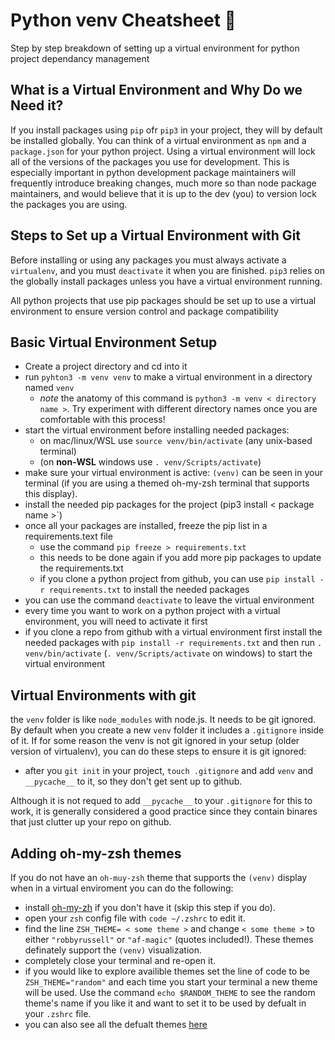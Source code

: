 # Python venv Cheatsheet 🐍

Step by step breakdown of setting up a virtual environment for python project dependancy management

## What is a Virtual Environment and Why Do we Need it?

If you install packages using `pip` ofr `pip3` in your project, they will by default be installed globally. You can think of a virtual environment as `npm` and a `package.json` for your python project. Using a virtual environment will lock all of the versions of the packages you use for development. This is especially important in python development package maintainers will frequently introduce breaking changes, much more so than node package maintainers, and would believe that it is up to the dev (you) to version lock the packages you are using.

## Steps to Set up a Virtual Environment with Git

Before installing or using any packages you must always activate a `virtualenv`, and you must `deactivate` it when you are finished. `pip3` relies on the globally install packages unless you have a virtual environment running.

All python projects that use pip packages should be set up to use a virtual environment to ensure version control and package compatibility

## Basic Virtual Environment Setup

* Create a project directory and cd into it
* run `pyhton3 -m venv venv` to make a virtual environment in a directory named `venv`
  * _note_ the anatomy of this command is `python3 -m venv < directory name >`. Try experiment with different directory names once you are comfortable with this process!   
* start the virtual environment before installing needed packages:
  * on mac/linux/WSL use `source venv/bin/activate` (any unix-based terminal)
  * (on **non-WSL** windows use `. venv/Scripts/activate`)
* make sure your virtual environment is active: `(venv)` can be seen in your terminal (if you are using a themed oh-my-zsh terminal that supports this display).
* install the needed pip packages for the project (pip3 install < package name >`)
* once all your packages are installed, freeze the pip list in a requirements.text file
  * use the command `pip freeze > requirements.txt`
  * this needs to be done again if you add more pip packages to update the requirements.txt
  * if you clone a python project from github, you can use `pip install -r requirements.txt` to install the needed packages
* you can use the command `deactivate` to leave the virtual environment
* every time you want to work on a python project with a virtual environment, you will need to activate it first
* if you clone a repo from github with a virtual environment first install the needed packages with `pip install -r requirements.txt` and then run `. venv/bin/activate` (`. venv/Scripts/activate` on windows) to start the virtual environment

## Virtual Environments with git

the `venv` folder is like `node_modules` with node.js. It needs to be git ignored. By default when you create a new `venv` folder it includes a `.gitignore` inside of it. If for some reason the venv is not git ignored in your setup (older version of virtualenv), you can do these steps to ensure it is git ignored:

* after you `git init` in your project, `touch .gitignore` and add `venv` and `__pycache__` to it, so they don't get sent up to github.

Although it is not requed to add `__pycache__` to your `.gitignore` for this to work, it is generally considered a good practice since they contain binares that just clutter up your repo on github.

## Adding oh-my-zsh themes 

If you do not have an `oh-muy-zsh` theme that supports the `(venv)` display when in a virtual enviroment you can do the following:

* install [oh-my-zh](https://ohmyz.sh/#install) if you don't have it (skip this step if you do).
* open your `zsh` config file with `code ~/.zshrc` to edit it.
* find the line `ZSH_THEME= < some theme >` and change `< some theme >` to either `"robbyrussell"` or `"af-magic"` (quotes included!). These themes definately support the `(venv)` visualization.
* completely close your terminal and re-open it.
* if you would like to explore availible themes set the line of code to be `ZSH_THEME="random"` and each time you start your terminal a new theme will be used. Use the command `echo $RANDOM_THEME` to see the random theme's name if you like it and want to set it to be used by defualt in your `.zshrc` file.
* you can also see all the defualt themes [here](https://github.com/ohmyzsh/ohmyzsh/wiki/Themes)
